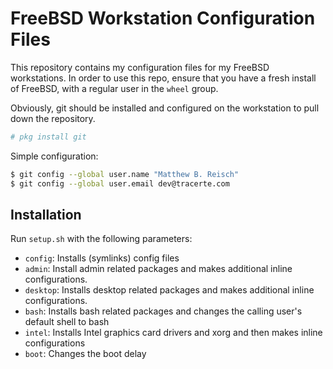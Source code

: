 # FreeBSD Workstation Configuration Files

This repository contains my configuration files for my FreeBSD workstations. In order to use this repo, ensure that you have a fresh install of FreeBSD, with a regular user in the `wheel` group. 

Obviously, git should be installed and configured on the workstation to pull down the repository.

```sh
# pkg install git
```

Simple configuration:

```sh
$ git config --global user.name "Matthew B. Reisch"
$ git config --global user.email dev@tracerte.com
```

## Installation

Run `setup.sh` with the following parameters:

- `config`: Installs (symlinks) config files
- `admin`: Install admin related packages and makes additional inline configurations.
- `desktop`: Installs desktop related packages and makes additional inline configurations.
- `bash`: Installs bash related packages and changes the calling user's default shell to bash
- `intel`: Installs Intel graphics card drivers and xorg and then makes inline configurations
- `boot`: Changes the boot delay

